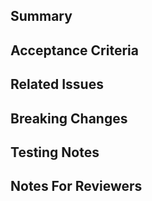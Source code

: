 ## Summary

<!--
Describe what is this PR/MR for, and why do we need it?
-->

## Acceptance Criteria

<!--
What are the conditions that must be satisfied for the resolution of this issue to be accepted?
Review against [MR acceptance checklist](https://docs.gitlab.com/ee/development/code_review.html#acceptance-checklist)
-->

## Related Issues

<!--
Provide links to the related issues or feature requests.
If applicable, mark the issue for closure upon merge.
Example: Closes #0
-->

## Breaking Changes

<!--
Does this PR/MR cause any breaking changes?
Explain why the breakage has to happen and why it was implemented in that way.
-->

## Testing Notes

<!--
Provide information, for the reviewers, on how to test this PR/MR.
Were tests added?
-->

## Notes For Reviewers

<!--
Include information, for the reviewers, on how the commits solve the issue
this PR/MR addresses.
Step the reviewers through it (helps them review).
-->
